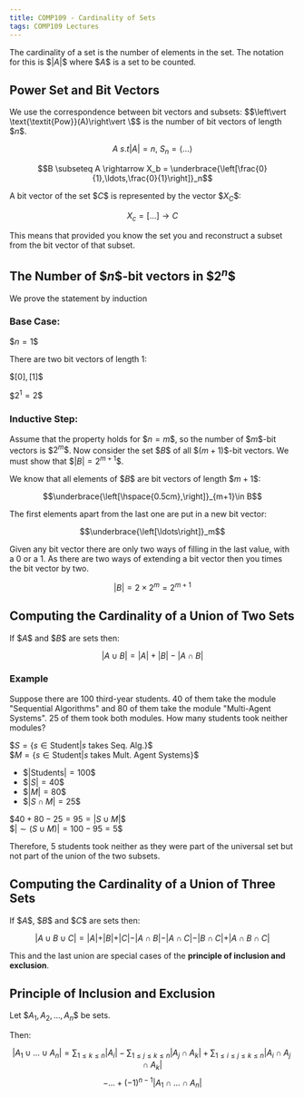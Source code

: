 ```yaml
---
title: COMP109 - Cardinality of Sets
tags: COMP109 Lectures
---
```

The cardinality of a set is the number of elements in the set. The notation for this is \$$\vert A\vert \$$ where \$$A\$$ is a set to be counted.

## Power Set and Bit Vectors
We use the correspondence between bit vectors and subsets: \$$\left\vert  \text{\textit{Pow}}(A)\right\vert \$$ is the number of bit vectors of length \$$n\$$.

$$A\ s.t \left\vert  A \right\vert  = n,\ S_n = \langle\ldots\rangle$$

$$B \subseteq A \rightarrow X_b = \underbrace{\left[\frac{0}{1},\ldots,\frac{0}{1}\right]}_n$$

A bit vector of the set \$$C\$$ is represented by the vector \$$X_C\$$:

$$X_c=\left[\ldots\right] \rightarrow C$$

This means that provided you know the set you and reconstruct a subset from the bit vector of that subset.

## The Number of \$$n\$$-bit vectors in \$$2^n\$$
We prove the statement by induction
### Base Case:
\$$n=1\$$

There are two bit vectors of length 1:

\$$\left[0\right], \left[1\right]\$$

\$$2^1=2\$$

### Inductive Step:
Assume that the property holds for \$$n=m\$$, so the number of \$$m\$$-bit vectors is \$$2^m\$$. Now consider the set \$$B\$$ of all \$$(m+1)\$$-bit vectors. We must show that \$$\left\vert B\right\vert =2^{m+1}\$$.

We know that all elements of \$$B\$$ are bit vectors of length \$$m+1\$$:

$$\underbrace{\left[\hspace{0.5cm},\right]}_{m+1}\in B$$

The first elements apart from the last one are put in a new bit vector:

$$\underbrace{\left[\ldots\right]}_m$$

Given any bit vector there are only two ways of filling in the last value, with a 0 or a 1. As there are two ways of extending a bit vector then you times the bit vector by two.

$$\left\vert  B \right\vert  = 2 \times 2^m = 2^{m+1}$$

## Computing the Cardinality of a Union of Two Sets
If \$$A\$$ and \$$B\$$ are sets then:

$$\left\vert  A \cup B \right\vert  = \left\vert  A \right\vert  + \left\vert  B \right\vert  - \left\vert  A\cap B \right\vert $$

### Example
Suppose there are 100 third-year students. 40 of them take the module "Sequential Algorithms" and 80 of them take the module "Multi-Agent Systems". 25 of them took both modules. How many students took neither modules?

\$$S=\{s\in \text{Student} \vert  s \text{ takes Seq. Alg.}\}\$$  
\$$M=\{s\in \text{Student} \vert  s \text{ takes Mult. Agent Systems}\}\$$

* \$$\vert \text{Students}\vert  =100\$$
* \$$\vert S\vert =40\$$
* \$$\vert M\vert  = 80\$$
* \$$\vert S\cap M\vert  =25\$$

\$$40+80-25=95=\vert S\cup M\vert \$$  
\$$\vert \sim(S\cup M)\vert =100-95=5\$$

Therefore, 5 students took neither as they were part of the universal set but not part of the union of the two subsets.

## Computing the Cardinality of a Union of Three Sets
If \$$A\$$, \$$B\$$ and \$$C\$$ are sets then:

$$\vert A\cup B \cup C\vert = \vert A\vert  +\vert B\vert  + \vert C\vert  - \vert A\cap B\vert -\vert A\cap C\vert  - \vert B\cap C\vert  + \vert A\cap B\cap C\vert $$

This and the last union are special cases of the **principle of inclusion and exclusion**.

## Principle of Inclusion and Exclusion
Let \$$A_1,A_2,\ldots,A_n\$$ be sets.

Then:

$$\left\vert A_1\cup\ldots\cup A_n\right\vert =\sum_{1\leq k\leq n} \left\vert A_i\right\vert -\sum_{1\leq j\leq k\leq n} \left\vert A_j \cap A_k\right\vert +\sum_{1\leq i\leq j\leq k\leq n} \left\vert A_i \cap A_j \cap A_k\right\vert $$
$$-...+(-1)^{n-1}\left\vert A_1\cap\ldots\cap A_n\right\vert $$
